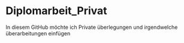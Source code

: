 # Diplomarbeit_Privat
In diesem GitHub möchte ich Private überlegungen und irgendwelche überarbeitungen einfügen

